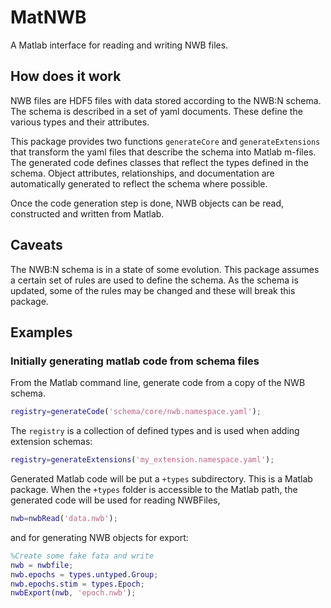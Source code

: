 # MatNWB

A Matlab interface for reading and writing NWB files.

## How does it work

NWB files are HDF5 files with data stored according to the NWB:N schema. The schema is described in a set of yaml documents. These define the various types and their attributes.

This package provides two functions `generateCore` and `generateExtensions` that transform the yaml files that describe the schema into Matlab m-files. The generated code defines classes that reflect the types defined in the schema.  Object attributes, relationships, and documentation are automatically generated to reflect the schema where possible.

Once the code generation step is done, NWB objects can be read, constructed and written from Matlab.

## Caveats

The NWB:N schema is in a state of some evolution.  This package assumes a certain set of rules are used to define the schema.  As the schema is updated, some of the rules may be changed and these will break this package.

## Examples

### Initially generating matlab code from schema files

From the Matlab command line, generate code from a copy of the NWB schema.

```matlab
registry=generateCode('schema/core/nwb.namespace.yaml');
```

The `registry` is a collection of defined types and is used when adding extension schemas:

```matlab
registry=generateExtensions('my_extension.namespace.yaml');
```

Generated Matlab code will be put a `+types` subdirectory.  This is a Matlab package.  When the `+types` folder is accessible to the Matlab path, the generated code will be used for reading NWBFiles,

```matlab
nwb=nwbRead('data.nwb');
```

and for generating NWB objects for export:

```matlab
%Create some fake fata and write 
nwb = nwbfile;
nwb.epochs = types.untyped.Group;
nwb.epochs.stim = types.Epoch;
nwbExport(nwb, 'epoch.nwb');
```




